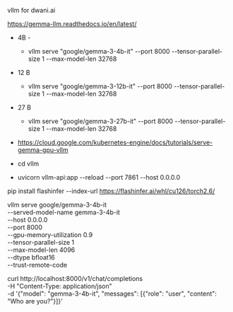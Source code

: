 vllm for dwani.ai

https://gemma-llm.readthedocs.io/en/latest/

- 4B -
    - vllm serve "google/gemma-3-4b-it" --port 8000 --tensor-parallel-size 1 --max-model-len 32768
- 12 B
    - vllm serve "google/gemma-3-12b-it" --port 8000 --tensor-parallel-size 1 --max-model-len 32768
- 27 B
    - vllm serve "google/gemma-3-27b-it" --port 8000 --tensor-parallel-size 1 --max-model-len 32768

- https://cloud.google.com/kubernetes-engine/docs/tutorials/serve-gemma-gpu-vllm


- cd vllm
- uvicorn vllm-api:app --reload --port 7861 --host 0.0.0.0

pip install flashinfer --index-url https://flashinfer.ai/whl/cu126/torch2.6/

vllm serve google/gemma-3-4b-it \
    --served-model-name gemma-3-4b-it \
    --host 0.0.0.0 \
    --port 8000 \
    --gpu-memory-utilization 0.9 \
    --tensor-parallel-size 1 \
    --max-model-len 4096 \
    --dtype bfloat16 \
    --trust-remote-code


curl http://localhost:8000/v1/chat/completions \
    -H "Content-Type: application/json" \
    -d '{"model": "gemma-3-4b-it", "messages": [{"role": "user", "content": "Who are you?"}]}'